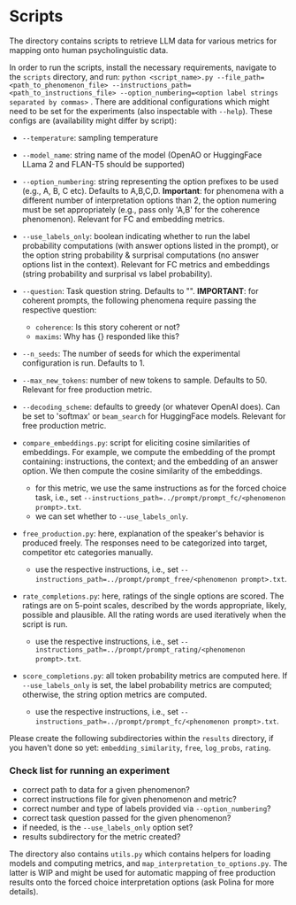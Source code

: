 # Scripts
The directory contains scripts to retrieve LLM data for various metrics for mapping onto human psycholinguistic data.

In order to run the scripts, install the necessary requirements, navigate to the `scripts` directory, and run: `python <script_name>.py --file_path=<path_to_phenomenon_file> --instructions_path=<path_to_instructions_file> --option_numbering=<option label strings separated by commas>` . There are additional configurations which might need to be set for the experiments (also inspectable with `--help`).
These configs are (availability might differ by script):
* `--temperature`: sampling temperature
* `--model_name`: string name of the model (OpenAO or HuggingFace LLama 2 and FLAN-T5 should be supported)
* `--option_numbering`: string representing the option prefixes to be used (e.g., A, B, C etc). Defaults to A,B,C,D. **Important**: for phenomena with a different number of interpretation options than 2, the option numering must be set appropriately (e.g., pass only 'A,B' for the coherence phenomenon). Relevant for FC and embedding metrics.
* `--use_labels_only`: boolean indicating whether to run the label probability computations (with answer options listed in the prompt), or the option string probability & surprisal computations (no answer options list in the context). Relevant for FC metrics and embeddings (string probability and surprisal vs label probability).
* `--question`: Task question string. Defaults to "". **IMPORTANT**: for coherent prompts, the following phenomena require passing the respective question:
  * `coherence`: Is this story coherent or not?
  * `maxims`: Why has {} responded like this?
* `--n_seeds`: The number of seeds for which the experimental configuration is run. Defaults to 1.
* `--max_new_tokens`: number of new tokens to sample. Defaults to 50. Relevant for free production metric.
* `--decoding_scheme`: defaults to greedy (or whatever OpenAI does). Can be set to 'softmax' or `beam_search` for HuggingFace models. Relevant for free production metric.

* `compare_embeddings.py`: script for eliciting cosine similarities of embeddings. For example, we compute the embedding of the prompt containing: instructions, the context; and the embedding of an answer option. We then compute the cosine similarity of the embeddings. 
  * for this metric, we use the same instructions as for the forced choice task, i.e., set `--instructions_path=../prompt/prompt_fc/<phenomenon prompt>.txt`. 
  * we can set whether to `--use_labels_only`.
* `free_production.py`: here, explanation of the speaker's behavior is produced freely. The responses need to be categorized into target, competitor etc categories manually.
  * use the respective instructions, i.e., set `--instructions_path=../prompt/prompt_free/<phenomenon prompt>.txt`. 
* `rate_completions.py`: here, ratings of the single options are scored. The ratings are on 5-point scales, described by the words appropriate, likely, possible and plausible. All the rating words are used iteratively when the script is run.
  * use the respective instructions, i.e., set `--instructions_path=../prompt/prompt_rating/<phenomenon prompt>.txt`. 
* `score_completions.py`: all token probability metrics are computed here. If `--use_labels_only` is set, the label probability metrics are computed; otherwise, the string option metrics are computed.
  * use the respective instructions, i.e., set `--instructions_path=../prompt/prompt_fc/<phenomenon prompt>.txt`. 

Please create the following subdirectories within the `results` directory, if you haven't done so yet: `embedding_similarity`, `free`, `log_probs`, `rating`.

### Check list for running an experiment
* correct path to data for a given phenomenon?
* correct instructions file for given phenomenon and metric?
* correct number and type of labels provided via `--option_numbering`?
* correct task question passed for the given phenomenon?
* if needed, is the `--use_labels_only` option set?
* results subdirectory for the metric created?


The directory also contains `utils.py` which contains helpers for loading models and computing metrics, and `map_interpretation_to_options.py`. The latter is WIP and might be used for automatic mapping of free production results onto the forced choice interpretation options (ask Polina for more details). 